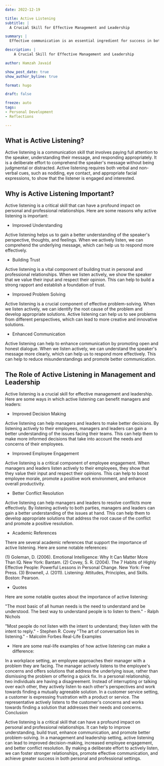```yaml
---
date: 2022-12-19

title: Active Listening
subtitle: |
  A Crucial Skill for Effective Management and Leadership

summary: |
  Effective communication is an essential ingredient for success in both personal and professional life. It is a two-way process that involves both speaking and listening. While we are often taught how to speak effectively, the art of active listening is often neglected. In this article, we will explore what active listening is, why it is important, and the role it plays in management and leadership.

description: |
    A Crucial Skill for Effective Management and Leadership

author: Hamzah Javaid

show_post_date: true
show_author_byline: true

format: hugo

draft: false

freeze: auto
tags:
- Personal Development
- Reflections

---
```


## What is Active Listening?

Active listening is a communication skill that involves paying full attention to the speaker, understanding their message, and responding appropriately. It is a deliberate effort to comprehend the speaker's message without being judgmental or distracted. Active listening requires both verbal and non-verbal cues, such as nodding, eye contact, and appropriate facial expressions, to show that the listener is engaged and interested.

## Why is Active Listening Important?

Active listening is a critical skill that can have a profound impact on personal and professional relationships. Here are some reasons why active listening is important:

- Improved Understanding

Active listening helps us to gain a better understanding of the speaker's perspective, thoughts, and feelings. When we actively listen, we can comprehend the underlying message, which can help us to respond more effectively.

- Building Trust

Active listening is a vital component of building trust in personal and professional relationships. When we listen actively, we show the speaker that we value their input and respect their opinion. This can help to build a strong rapport and establish a foundation of trust.

- Improved Problem Solving

Active listening is a crucial component of effective problem-solving. When we listen actively, we can identify the root cause of the problem and develop appropriate solutions. Active listening can help us to see problems from different perspectives, which can lead to more creative and innovative solutions.

- Enhanced Communication

Active listening can help to enhance communication by promoting open and honest dialogue. When we listen actively, we can understand the speaker's message more clearly, which can help us to respond more effectively. This can help to reduce misunderstandings and promote better communication.

## The Role of Active Listening in Management and Leadership

Active listening is a crucial skill for effective management and leadership. Here are some ways in which active listening can benefit managers and leaders:

- Improved Decision Making

Active listening can help managers and leaders to make better decisions. By listening actively to their employees, managers and leaders can gain a better understanding of the issues facing their teams. This can help them to make more informed decisions that take into account the needs and concerns of their employees.

- Improved Employee Engagement

Active listening is a critical component of employee engagement. When managers and leaders listen actively to their employees, they show that they value their input and respect their opinions. This can help to boost employee morale, promote a positive work environment, and enhance overall productivity.

- Better Conflict Resolution

Active listening can help managers and leaders to resolve conflicts more effectively. By listening actively to both parties, managers and leaders can gain a better understanding of the issues at hand. This can help them to develop appropriate solutions that address the root cause of the conflict and promote a positive resolution.

- Academic References

There are several academic references that support the importance of active listening. Here are some notable references:

(1) Goleman, D. (2006). Emotional Intelligence: Why It Can Matter More Than IQ. New York: Bantam.
(2) Covey, S. R. (2004). The 7 Habits of Highly Effective People: Powerful Lessons in Personal Change. New York: Free Press.
(3) Brownell, J. (2011). Listening: Attitudes, Principles, and Skills. Boston: Pearson.

- Quotes

Here are some notable quotes about the importance of active listening:

"The most basic of all human needs is the need to understand and be understood. The best way to understand people is to listen to them." - Ralph Nichols

"Most people do not listen with the intent to understand; they listen with the intent to reply." - Stephen R. Covey
"The art of conversation lies in listening." - Malcolm Forbes
Real-Life Examples

- Here are some real-life examples of how active listening can make a difference:

In a workplace setting, an employee approaches their manager with a problem they are facing. The manager actively listens to the employee's concerns and offers solutions that address the underlying issue, rather than dismissing the problem or offering a quick fix.
In a personal relationship, two individuals are having a disagreement. Instead of interrupting or talking over each other, they actively listen to each other's perspectives and work towards finding a mutually agreeable solution.
In a customer service setting, a customer is expressing frustration with a product or service. The representative actively listens to the customer's concerns and works towards finding a solution that addresses their needs and concerns.
Conclusion

Active listening is a critical skill that can have a profound impact on personal and professional relationships. It can help to improve understanding, build trust, enhance communication, and promote better problem-solving. In a management and leadership setting, active listening can lead to improved decision-making, increased employee engagement, and better conflict resolution. By making a deliberate effort to actively listen, we can foster stronger relationships, promote effective communication, and achieve greater success in both personal and professional settings.
